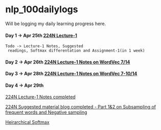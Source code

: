 # nlp_100dailylogs
Will be logging my daily learning progress here.

#### Day 1 -> Apr 25th [224N Lecture-1](https://www.youtube.com/watch?v=8rXD5-xhemo&list=PLoROMvodv4rOhcuXMZkNm7j3fVwBBY42z&index=2&t=0s)

    Todo -> Lecture-1 Notes, Suggested
     readings, Softmax differentation and Assignment-1(in 1 week) 

#### Day 2 -> Apr 26th [224N Lecture-1 Notes on WordVec 7/14](http://web.stanford.edu/class/cs224n/)

#### Day 3 -> Apr 28th [224N Lecture-1 Notes on WordVec 7-10/14](http://web.stanford.edu/class/cs224n/)

#### Day 4 -> Apr 29th 
[224N Lecture-1 Notes completed](http://web.stanford.edu/class/cs224n/)

[224N Suggested material blog completed - Part 1&2 on Subsampling of frequent words and Negative sampling](http://mccormickml.com/2017/01/11/word2vec-tutorial-part-2-negative-sampling/)

[Heirarchical Softmax](https://www.youtube.com/watch?v=ioe1eeEWU0I)